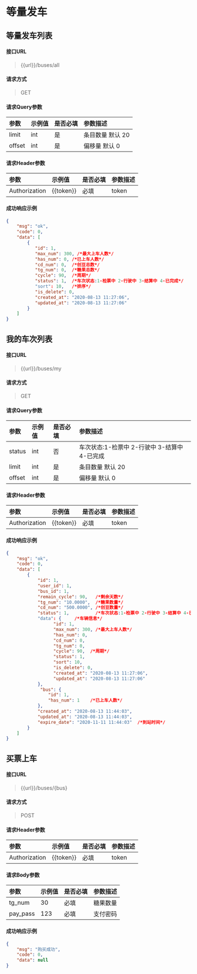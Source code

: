 # 等量发车

## 等量发车列表

#### 接口URL
> {{url}}/buses/all

#### 请求方式
> GET

#### 请求Query参数

| 参数        | 示例值   | 是否必填   |  参数描述  |
| :--------   | :-----  | :-----  | :----  |
|  limit   |  int   |  是  |         条目数量 默认 20          |
|  offset  |  int   |  是  |           偏移量 默认 0           |

#### 请求Header参数

| 参数        | 示例值   | 是否必填   |  参数描述  |
| :--------   | :-----  | :-----  | :----  |
| Authorization     | {{token}} |  必填 | token |


#### 成功响应示例
```json
{
    "msg": "ok",
    "code": 0,
    "data": [
        {
           "id": 1,
           "max_num": 300, /*最大上车人数*/
           "has_num": 0, /*已上车人数*/
           "cd_num": 0,  /*创豆总数*/
           "tg_num": 0,  /*糖果总数*/
           "cycle": 90,  /*周期*/
           "status": 1,  /*车次状态:1-检票中 2-行驶中 3-结算中 4-已完成*/
           "sort": 10,   /*排序*/
           "is_delete": 0,
           "created_at": "2020-08-13 11:27:06",
           "updated_at": "2020-08-13 11:27:06"
        }
    ]
}
```

## 我的车次列表

#### 接口URL
> {{url}}/buses/my

#### 请求方式
> GET

#### 请求Query参数

| 参数        | 示例值   | 是否必填   |  参数描述  |
| :--------   | :-----  | :-----  | :----  |
|  status   |  int   |  否 |         车次状态:1-检票中 2-行驶中 3-结算中 4-已完成          |
|  limit   |  int   |  是  |         条目数量 默认 20          |
|  offset  |  int   |  是  |           偏移量 默认 0           |

#### 请求Header参数

| 参数        | 示例值   | 是否必填   |  参数描述  |
| :--------   | :-----  | :-----  | :----  |
| Authorization     | {{token}} |  必填 | token |


#### 成功响应示例
```json
{
    "msg": "ok",
    "code": 0,
    "data": [
        {
            "id": 1,
            "user_id": 1,
            "bus_id": 1,
            "remain_cycle": 90,   /*剩余天数*/
            "tg_num": "10.0000",  /*糖果数量*/
            "cd_num": "500.0000", /*创豆数量*/
            "status": 1,          /*车次状态:1-检票中 2-行驶中 3-结算中 4-已完成*/
            "data": {     /*车辆信息*/
                  "id": 1,
                  "max_num": 300, /*最大上车人数*/
                  "has_num": 0, 
                  "cd_num": 0, 
                  "tg_num": 0, 
                  "cycle": 90,  /*周期*/
                  "status": 1,
                  "sort": 10,
                  "is_delete": 0,
                  "created_at": "2020-08-13 11:27:06",
                  "updated_at": "2020-08-13 11:27:06"
            },
             "bus": {
                "id": 1,
                "has_num": 1    /*已上车人数*/
            },
            "created_at": "2020-08-13 11:44:03",
            "updated_at": "2020-08-13 11:44:03",
            "expire_date": "2020-11-11 11:44:03"  /*到站时间*/
        }
    ]
}
```



## 买票上车

#### 接口URL
> {{url}}/buses/{bus}

#### 请求方式
> POST

#### 请求Header参数

| 参数        | 示例值   | 是否必填   |  参数描述  |
| :--------   | :-----  | :-----  | :----  |
| Authorization     | {{token}} |  必填 | token |

#### 请求Body参数

| 参数        | 示例值   | 是否必填   |  参数描述  |
| :--------   | :-----  | :-----  | :----  |
| tg_num     | 30 | 必填 | 糖果数量 |
| pay_pass     | 123 | 必填 | 支付密码 |

#### 成功响应示例
```json
{
	"msg": "购买成功",
	"code": 0,
	"data": null
}
```


